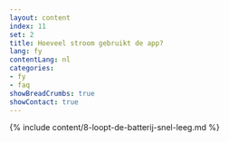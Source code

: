 ```yaml
---
layout: content
index: 11
set: 2
title: Hoeveel stroom gebruikt de app?
lang: fy
contentLang: nl
categories:
- fy
- faq
showBreadCrumbs: true
showContact: true
---
```

{% include content/8-loopt-de-batterij-snel-leeg.md %}
